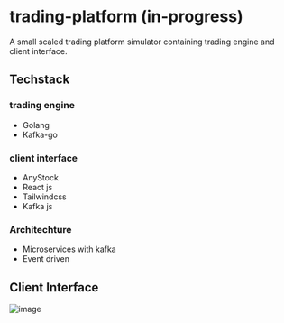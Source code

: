 # trading-platform (in-progress)
A small scaled trading platform simulator containing trading engine and client interface.

## Techstack
### trading engine
- Golang
- Kafka-go

### client interface
- AnyStock
- React js
- Tailwindcss
- Kafka js

### Architechture
- Microservices with kafka
- Event driven




## Client Interface
![image](https://user-images.githubusercontent.com/59494865/197438993-74e4e491-d7e1-4829-83a4-3745a0afb4fe.png)

